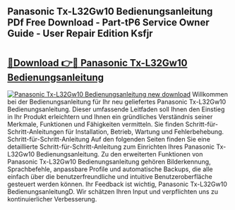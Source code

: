 ## Panasonic Tx-L32Gw10 Bedienungsanleitung PDf Free Download - Part-tP6 Service Owner Guide - User Repair Edition Ksfjr

# <h2><a href="http://df4t48l.blite.top/?on=Panasonic+Tx-L32Gw10+Bedienungsanleitung">🔗Download 👉🔴 Panasonic Tx-L32Gw10 Bedienungsanleitung</a></h2>

[![Panasonic Tx-L32Gw10 Bedienungsanleitung new download](https://i.imgur.com/lujVjoI.png)](http://df4t48l.blite.top/?on=Panasonic+Tx-L32Gw10+Bedienungsanleitung)
Willkommen bei der Bedienungsanleitung für Ihr neu geliefertes Panasonic Tx-L32Gw10 Bedienungsanleitung. Dieser umfassende Leitfaden soll Ihnen den Einstieg in Ihr Produkt erleichtern und Ihnen ein gründliches Verständnis seiner Merkmale, Funktionen und Fähigkeiten vermitteln. Sie finden Schritt-für-Schritt-Anleitungen für Installation, Betrieb, Wartung und Fehlerbehebung. Schritt-für-Schritt-Anleitung Auf den folgenden Seiten finden Sie eine detaillierte Schritt-für-Schritt-Anleitung zum Einrichten Ihres Panasonic Tx-L32Gw10 Bedienungsanleitung. Zu den erweiterten Funktionen von Panasonic Tx-L32Gw10 Bedienungsanleitung gehören Bilderkennung, Sprachbefehle, anpassbare Profile und automatische Backups, die alle einfach über die benutzerfreundliche und intuitive Benutzeroberfläche gesteuert werden können. Ihr Feedback ist wichtig, Panasonic Tx-L32Gw10 BedienungsanleitungD. Wir schätzen Ihren Input und verpflichten uns zu kontinuierlicher Verbesserung.
